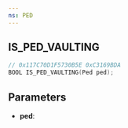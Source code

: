 ```yaml
---
ns: PED
---
```

## IS_PED_VAULTING

```c
// 0x117C70D1F5730B5E 0xC3169BDA
BOOL IS_PED_VAULTING(Ped ped);
```

## Parameters
* **ped**:
